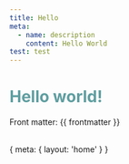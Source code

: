 ```yaml
---
title: Hello
meta:
  - name: description
    content: Hello World
test: test
---
```


# Hello world!

Front matter: {{ frontmatter }}

<style>
h1 {
  color: cadetblue;
}
</style>

<script setup>
import Counter2 from '../Counter2.vue'
</script>

<Counter />
<br>
<Counter2 />

<route>
{
  meta: {
    layout: 'home'
  }
}
</route>
